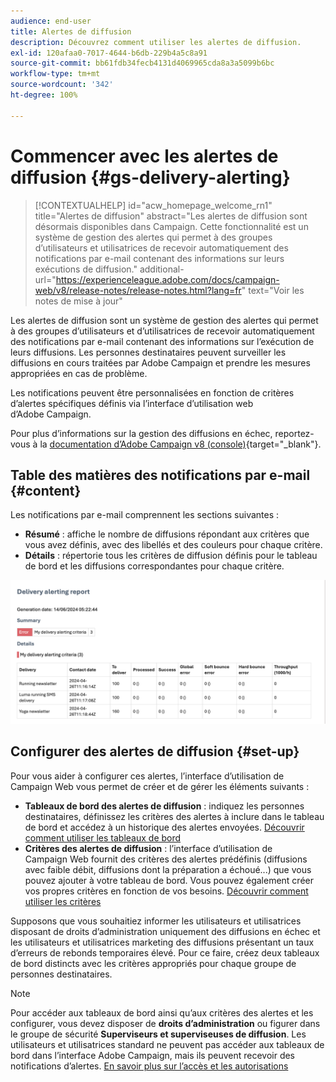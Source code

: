 ```yaml
---
audience: end-user
title: Alertes de diffusion
description: Découvrez comment utiliser les alertes de diffusion.
exl-id: 120afaa0-7017-4644-b6db-229b4a5c8a91
source-git-commit: bb61fdb34fecb4131d4069965cda8a3a5099b6bc
workflow-type: tm+mt
source-wordcount: '342'
ht-degree: 100%

---
```


# Commencer avec les alertes de diffusion {#gs-delivery-alerting}


>[!CONTEXTUALHELP]
>id="acw_homepage_welcome_rn1"
>title="Alertes de diffusion"
>abstract="Les alertes de diffusion sont désormais disponibles dans Campaign. Cette fonctionnalité est un système de gestion des alertes qui permet à des groupes d’utilisateurs et utilisatrices de recevoir automatiquement des notifications par e-mail contenant des informations sur leurs exécutions de diffusion."
>additional-url="https://experienceleague.adobe.com/docs/campaign-web/v8/release-notes/release-notes.html?lang=fr" text="Voir les notes de mise à jour"

Les alertes de diffusion sont un système de gestion des alertes qui permet à des groupes d’utilisateurs et d’utilisatrices de recevoir automatiquement des notifications par e-mail contenant des informations sur l’exécution de leurs diffusions. Les personnes destinataires peuvent surveiller les diffusions en cours traitées par Adobe Campaign et prendre les mesures appropriées en cas de problème.

Les notifications peuvent être personnalisées en fonction de critères d’alertes spécifiques définis via l’interface d’utilisation web d’Adobe Campaign.

Pour plus d’informations sur la gestion des diffusions en échec, reportez-vous à la [documentation d’Adobe Campaign v8 (console)](https://experienceleague.adobe.com/fr/docs/campaign/campaign-v8/send/failures/delivery-failures#send){target="_blank"}.

## Table des matières des notifications par e-mail {#content}

Les notifications par e-mail comprennent les sections suivantes :

* **Résumé** : affiche le nombre de diffusions répondant aux critères que vous avez définis, avec des libellés et des couleurs pour chaque critère.
* **Détails** : répertorie tous les critères de diffusion définis pour le tableau de bord et les diffusions correspondantes pour chaque critère.

![](assets/alerting-email.png)

## Configurer des alertes de diffusion {#set-up}

Pour vous aider à configurer ces alertes, l’interface d’utilisation de Campaign Web vous permet de créer et de gérer les éléments suivants :

* **Tableaux de bord des alertes de diffusion** : indiquez les personnes destinataires, définissez les critères des alertes à inclure dans le tableau de bord et accédez à un historique des alertes envoyées. [Découvrir comment utiliser les tableaux de bord](../msg/delivery-alerting-dashboards.md)
* **Critères des alertes de diffusion** : l’interface d’utilisation de Campaign Web fournit des critères des alertes prédéfinis (diffusions avec faible débit, diffusions dont la préparation a échoué...) que vous pouvez ajouter à votre tableau de bord. Vous pouvez également créer vos propres critères en fonction de vos besoins. [Découvrir comment utiliser les critères](../msg/delivery-alerting-criteria.md)

Supposons que vous souhaitiez informer les utilisateurs et utilisatrices disposant de droits d’administration uniquement des diffusions en échec et les utilisateurs et utilisatrices marketing des diffusions présentant un taux d’erreurs de rebonds temporaires élevé. Pour ce faire, créez deux tableaux de bord distincts avec les critères appropriés pour chaque groupe de personnes destinataires.

>[!NOTE]
>
>Pour accéder aux tableaux de bord ainsi qu’aux critères des alertes et les configurer, vous devez disposer de **droits d’administration** ou figurer dans le groupe de sécurité **Superviseurs et superviseuses de diffusion**. Les utilisateurs et utilisatrices standard ne peuvent pas accéder aux tableaux de bord dans l’interface Adobe Campaign, mais ils peuvent recevoir des notifications d’alertes. [En savoir plus sur l’accès et les autorisations](../get-started/permissions.md)

